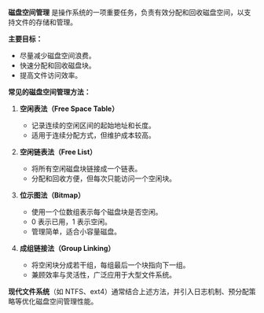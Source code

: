 **磁盘空间管理** 是操作系统的一项重要任务，负责有效分配和回收磁盘空间，以支持文件的存储和管理。

**主要目标：**
- 尽量减少磁盘空间浪费。
- 快速分配和回收磁盘块。
- 提高文件访问效率。

**常见的磁盘空间管理方法：**

1. **空闲表法（Free Space Table）**  
   - 记录连续的空闲区间的起始地址和长度。
   - 适用于连续分配方式，但维护成本较高。

2. **空闲链表法（Free List）**  
   - 将所有空闲磁盘块链接成一个链表。
   - 分配和回收方便，但每次只能访问一个空闲块。

3. **位示图法（Bitmap）**  
   - 使用一个位数组表示每个磁盘块是否空闲。
   - 0 表示已用，1 表示空闲。
   - 管理简单，适合小容量磁盘。

4. **成组链接法（Group Linking）**  
   - 将空闲块分成若干组，每组最后一个块指向下一组。
   - 兼顾效率与灵活性，广泛应用于大型文件系统。

**现代文件系统**（如 NTFS、ext4）通常结合上述方法，并引入日志机制、预分配策略等优化磁盘空间管理性能。